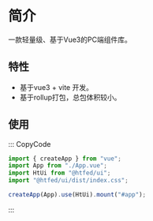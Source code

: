 # 简介

一款轻量级、基于Vue3的PC端组件库。

## 特性

- 基于vue3 + vite 开发。
- 基于rollup打包，总包体积较小。

## 使用

::: CopyCode
```JavaScript
import { createApp } from "vue";
import App from "./App.vue";
import HtUi from "@htfed/ui";
import "@htfed/ui/dist/index.css";

createApp(App).use(HtUi).mount("#app");
```
:::